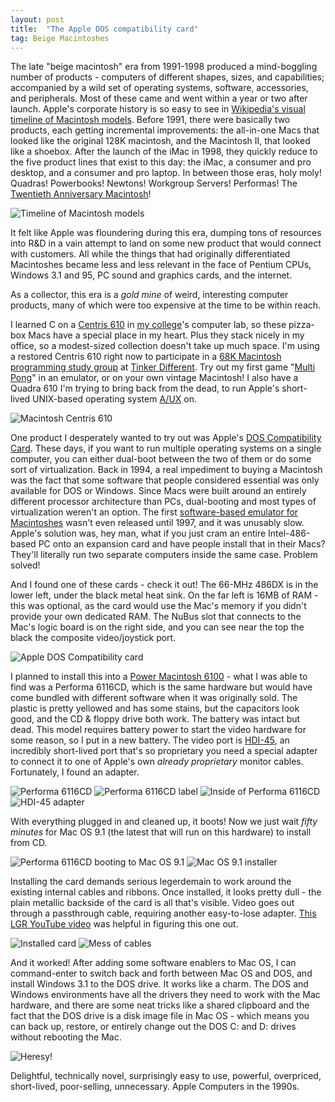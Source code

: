 ```yaml
---
layout: post
title:  "The Apple DOS compatibility card"
tag: Beige Macintoshes
---
```


The late "beige macintosh" era from 1991-1998 produced a mind-boggling number of products - computers of different shapes, sizes, and capabilities; accompanied by a wild set of operating systems, software, accessories, and peripherals. Most of these came and went within a year or two after launch. Apple's corporate history is so easy to see in [Wikipedia's visual timeline of Macintosh models](https://en.wikipedia.org/wiki/List_of_Mac_models#Timeline). Before 1991, there were basically two products, each getting incremental improvements: the all-in-one Macs that looked like the original 128K macintosh, and the Macintosh II, that looked like a shoebox. After the launch of the iMac in 1998, they quickly reduce to the five product lines that exist to this day: the iMac, a consumer and pro desktop, and a consumer and pro laptop. In between those eras, holy moly! Quadras! Powerbooks! Newtons! Workgroup Servers! Performas! The [Twentieth Anniversary Macintosh](https://en.wikipedia.org/wiki/Twentieth_Anniversary_Macintosh)!

![Timeline of Macintosh models](/assets/images/beigemacs/macintosh-timeline-small.png)

It felt like Apple was floundering during this era, dumping tons of resources into R&D in a vain attempt to land on some new product that would connect with customers. All while the things that had originally differentiated Macintoshes became less and less relevant in the face of Pentium CPUs, Windows 3.1 and 95, PC sound and graphics cards, and the internet.

As a collector, this era is a *gold mine* of weird, interesting computer products, many of which were too expensive at the time to be within reach.

I learned C on a [Centris 610](https://en.wikipedia.org/wiki/Macintosh_Quadra_610) in [my college](https://www.grinnell.edu/)'s computer lab, so these pizza-box Macs have a special place in my heart. Plus they stack nicely in my office, so a modest-sized collection doesn't take up much space. I'm using a restored Centris 610 right now to participate in a [68K Macintosh programming study group](https://tinkerdifferent.com/threads/idea-macintosh-68k-programming-study-group.1681/) at [Tinker Different](https://tinkerdifferent.com/). Try out my first game "[Multi Pong](https://github.com/jcgraybill/multipong/releases/tag/1.0-beta.2)" in an emulator, or on your own vintage Macintosh! I also have a Quadra 610 I'm trying to bring back from the dead, to run Apple's short-lived UNIX-based operating system [A/UX](https://en.wikipedia.org/wiki/A/UX) on.

![Macintosh Centris 610](/assets/images/beigemacs/IMG_7820.jpeg)

One product I desperately wanted to try out was Apple's [DOS Compatibility Card](https://www.edibleapple.com/2009/12/09/blast-from-the-past-a-look-back-at-apples-dos-compatibility-cards/). These days, if you want to run multiple operating systems on a single computer, you can either dual-boot between the two of them or do some sort of virtualization. Back in 1994, a real impediment to buying a Macintosh was the fact that some software that people considered essential was only available for DOS or Windows. Since Macs were built around an entirely different processor architecture than PCs, dual-booting and most types of virtualization weren't an option. The first [software-based emulator for Macintoshes](https://en.wikipedia.org/wiki/Windows_Virtual_PC#Virtual_PC_by_Connectix) wasn't even released until 1997, and it was unusably slow. Apple's solution was, hey man, what if you just cram an entire Intel-486-based PC onto an expansion card and have people install that in their Macs? They'll literally run two separate computers inside the same case. Problem solved!

And I found one of these cards - check it out! The 66-MHz 486DX is in the lower left, under the black metal heat sink. On the far left is 16MB of RAM - this was optional, as the card would use the Mac's memory if you didn't provide your own dedicated RAM. The NuBus slot that connects to the Mac's logic board is on the right side, and you can see near the top the black the composite video/joystick port. 

![Apple DOS Compatibility card](/assets/images/beigemacs/IMG_8016.jpeg)

I planned to install this into a [Power Macintosh 6100](https://en.wikipedia.org/wiki/Power_Macintosh_6100) - what I was able to find was a Performa 6116CD, which is the same hardware but would have come bundled with different software when it was originally sold. The plastic is pretty yellowed and has some stains, but the capacitors look good, and the CD & floppy drive both work. The battery was intact but dead. This model requires battery power to start the video hardware for some reason, so I put in a new battery. The video port is [HDI-45](https://en.wikipedia.org/wiki/HDI-45_connector), an incredibly short-lived port that's so proprietary you need a special adapter to connect it to one of Apple's own *already proprietary* monitor cables. Fortunately, I found an adapter.

![Performa 6116CD](/assets/images/beigemacs/IMG_8017.jpeg) ![Performa 6116CD label](/assets/images/beigemacs/IMG_8018.jpeg) ![Inside of Performa 6116CD](/assets/images/beigemacs/IMG_8019.jpeg) ![HDI-45 adapter](/assets/images/beigemacs/IMG_8020.jpeg)

With everything plugged in and cleaned up, it boots! Now we just wait *fifty minutes* for Mac OS 9.1 (the latest that will run on this hardware) to install from CD.

![Performa 6116CD booting to Mac OS 9.1](/assets/images/beigemacs/IMG_8021.jpeg) ![Mac OS 9.1 installer](/assets/images/beigemacs/IMG_8022.jpeg)

Installing the card demands serious legerdemain to work around the existing internal cables and ribbons. Once installed, it looks pretty dull - the plain metallic backside of the card is all that's visible. Video goes out through a passthrough cable, requiring another easy-to-lose adapter. [This LGR YouTube video](https://www.youtube.com/watch?v=9UclHrIIaYA) was helpful in figuring this one out.

![Installed card](/assets/images/beigemacs/IMG_8023.jpeg) ![Mess of cables](/assets/images/beigemacs/IMG_8024.jpeg)

And it worked! After adding some software enablers to Mac OS, I can command-enter to switch back and forth between Mac OS and DOS, and install Windows 3.1 to the DOS drive. It works like a charm. The DOS and Windows environments have all the drivers they need to work with the Mac hardware, and there are some neat tricks like a shared clipboard and the fact that the DOS drive is a disk image file in Mac OS - which means you can back up, restore, or entirely change out the DOS C: and D: drives without rebooting the Mac.

![Heresy!](/assets/images/beigemacs/IMG_8066.jpeg)

Delightful, technically novel, surprisingly easy to use, powerful, overpriced, short-lived, poor-selling, unnecessary. Apple Computers in the 1990s.
